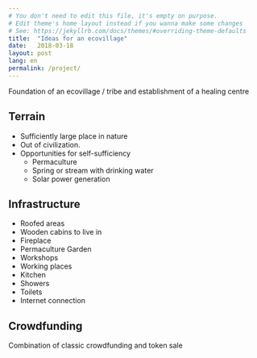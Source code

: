 ```yaml
---
# You don't need to edit this file, it's empty on purpose.
# Edit theme's home layout instead if you wanna make some changes
# See: https://jekyllrb.com/docs/themes/#overriding-theme-defaults
title:  "Ideas for an ecovillage"
date:   2018-03-18
layout: post
lang: en
permalink: /project/
---
```


Foundation of an ecovillage / tribe and establishment of a healing centre

## Terrain

* Sufficiently large place in nature
* Out of civilization.
* Opportunities for self-sufficiency
  * Permaculture
  * Spring or stream with drinking water
  * Solar power generation

## Infrastructure

* Roofed areas
* Wooden cabins to live in
* Fireplace
* Permaculture Garden
* Workshops
* Working places
* Kitchen
* Showers
* Toilets
* Internet connection

## Crowdfunding

Combination of classic crowdfunding and token sale
